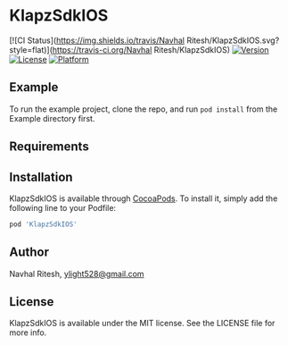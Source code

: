 # KlapzSdkIOS

[![CI Status](https://img.shields.io/travis/Navhal Ritesh/KlapzSdkIOS.svg?style=flat)](https://travis-ci.org/Navhal Ritesh/KlapzSdkIOS)
[![Version](https://img.shields.io/cocoapods/v/KlapzSdkIOS.svg?style=flat)](https://cocoapods.org/pods/KlapzSdkIOS)
[![License](https://img.shields.io/cocoapods/l/KlapzSdkIOS.svg?style=flat)](https://cocoapods.org/pods/KlapzSdkIOS)
[![Platform](https://img.shields.io/cocoapods/p/KlapzSdkIOS.svg?style=flat)](https://cocoapods.org/pods/KlapzSdkIOS)

## Example

To run the example project, clone the repo, and run `pod install` from the Example directory first.

## Requirements

## Installation

KlapzSdkIOS is available through [CocoaPods](https://cocoapods.org). To install
it, simply add the following line to your Podfile:

```ruby
pod 'KlapzSdkIOS'
```

## Author

Navhal Ritesh, ylight528@gmail.com

## License

KlapzSdkIOS is available under the MIT license. See the LICENSE file for more info.

